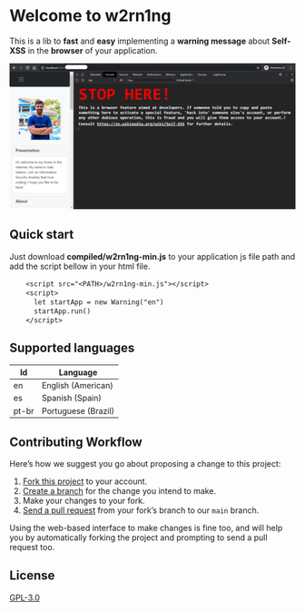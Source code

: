 # Welcome to w2rn1ng
This is a lib to **fast** and **easy** implementing a **warning message** about **Self-XSS** in the **browser** of your application.

![Alt text](documentation/how_works.png?raw=true "Working")

## Quick start
Just download **compiled/w2rn1ng-min.js** to your application js file path and add the script bellow in your html file.

```    
    <script src="<PATH>/w2rn1ng-min.js"></script>
    <script>  
      let startApp = new Warning("en")  
      startApp.run()  
    </script>
```

## Supported languages
| Id| Language|
|--|--|
| en | English (American) |
| es | Spanish (Spain)|
| pt-br | Portuguese (Brazil)

## Contributing Workflow
Here’s how we suggest you go about proposing a change to this project:

1.  [Fork this project](https://help.github.com/articles/fork-a-repo/)  to your account.
2.  [Create a branch](https://help.github.com/articles/creating-and-deleting-branches-within-your-repository)  for the change you intend to make.
3.  Make your changes to your fork.
4.  [Send a pull request](https://help.github.com/articles/using-pull-requests/)  from your fork’s branch to our  `main`  branch.

Using the web-based interface to make changes is fine too, and will help you by automatically forking the project and prompting to send a pull request too.

## License
[GPL-3.0](https://www.gnu.org/licenses/gpl-3.0.en.html)
